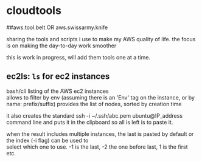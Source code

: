 # cloudtools
##aws.tool.belt OR aws.swissarmy.knife

sharing the tools and scripts i use to make my AWS quality of life.
the focus is on making the day-to-day work smoother

this is work in progress, will add them tools one at a time.



## ec2ls: `ls` for ec2 instances
bash/cli listing of the AWS ec2 instances  
  allows to filter by env (assuming there is an 'Env' tag on the instance, or by name: prefix/suffix) provides the list 
  of nodes, sorted by creation time 
  
  it also creates the standard ssh -i ~/.ssh/abc.pem ubuntu@IP_address command line and puts it in the clipboard so all 
  is left is to paste it. 
  
  when the result includes multiple instances, the last is pasted by default or the index (-i flag) can be used to  
  select which one to use. 
   -1 is the last, -2 the one before last, 1 is the first etc. 
   
   
   
   
  
  
  
  
 
